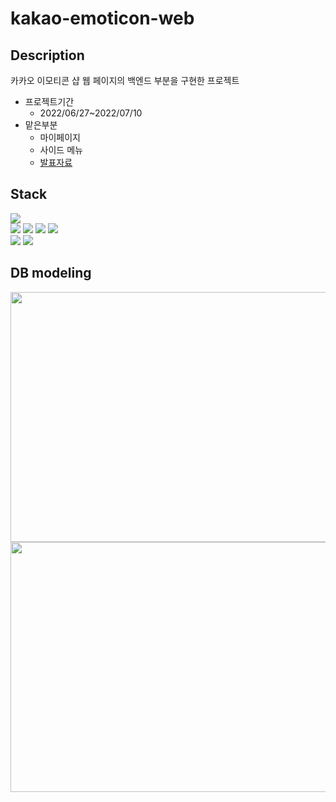 # kakao-emoticon-web


## Description
카카오 이모티콘 샵 웹 페이지의 백엔드 부분을 구현한 프로젝트
* 프로젝트기간 
  - 2022/06/27~2022/07/10
* 맡은부분
  - 마이페이지
  - 사이드 메뉴
  - [발표자료](https://drive.google.com/file/d/1k2p1AebzDBk2mrWULtBfwamhCqNnf-YV/view?usp=sharing)
## Stack
<div>
  <img src="https://img.shields.io/badge/java-007396?style=for-the-badge&logo=java&logoColor=white">
  <br>
  <img src="https://img.shields.io/badge/html5-E34F26?style=for-the-badge&logo=html5&logoColor=white">
  <img src="https://img.shields.io/badge/css-1572B6?style=for-the-badge&logo=css3&logoColor=white">
  <img src="https://img.shields.io/badge/javascript-F7DF1E?style=for-the-badge&logo=javascript&logoColor=black">
  <img src="https://img.shields.io/badge/jquery-0769AD?style=for-the-badge&logo=jquery&logoColor=white">
  <br>
  <img src="https://img.shields.io/badge/apache tomcat-F8DC75?style=for-the-badge&logo=apachetomcat&logoColor=white">
  <img src="https://img.shields.io/badge/oracle-F80000?style=for-the-badge&logo=oracle&logoColor=white">
</div>

## DB modeling
<img src="https://user-images.githubusercontent.com/71432079/188181558-80c918f6-762a-42b5-ac11-922c34441e16.jpg" width="800" height="400"/>
<img src="https://user-images.githubusercontent.com/71432079/188181054-a336de07-cb85-4e19-a3f8-b0ef79f93dae.PNG" width="800" height="400"/>

